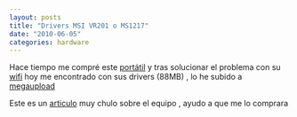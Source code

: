 ```yaml
---
layout: posts
title: "Drivers MSI VR201 o MS1217"
date: "2010-06-05"
categories: hardware
---
```


Hace tiempo me compré este [portátil](https://luispuente.net/2007/12/nuevo-portatil/) y tras solucionar el problema con su [wifi](https://luispuente.net/2008/06/wifi-atheros-ar5007eg-ubuntu-710-madwifi-933/) hoy me encontrado con sus drivers (88MB) , lo he subido a [megaupload](https://www.megaupload.com/?d=F2D8F1BD)

Este es un [articulo](https://www.hispazone.com/Articulo/288/MSI-VR201-MS-1217-El-12-barato.html) muy chulo sobre el equipo , ayudo a que me lo comprara
